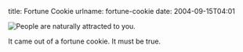 title: Fortune Cookie
urlname: fortune-cookie
date: 2004-09-15T04:01

![People are naturally attracted to you.](https://dl.dropboxusercontent.com/s/6623u8jks1cquus/20040915-naturallyattracted.jpg)

It came out of a fortune cookie. It must be true.
